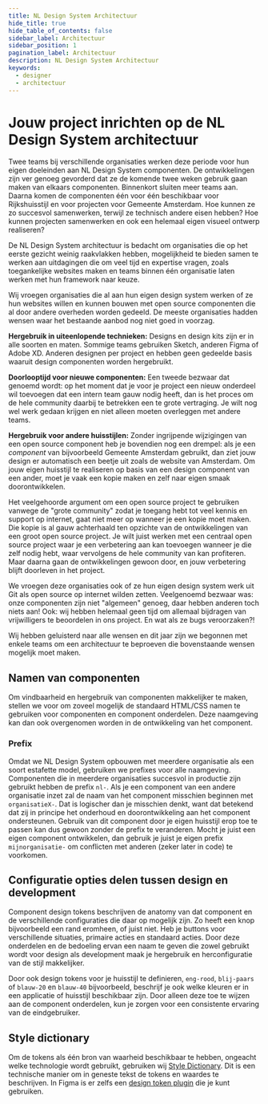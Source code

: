 ```yaml
---
title: NL Design System Architectuur
hide_title: true
hide_table_of_contents: false
sidebar_label: Architectuur
sidebar_position: 1
pagination_label: Architectuur
description: NL Design System Architectuur
keywords:
  - designer
  - architectuur
---
```


# Jouw project inrichten op de NL Design System architectuur

Twee teams bij verschillende organisaties werken deze periode voor hun eigen doeleinden aan NL Design System componenten. De ontwikkelingen zijn ver genoeg gevorderd dat ze de komende twee weken gebruik gaan maken van elkaars componenten. Binnenkort sluiten meer teams aan. Daarna komen de componenten één voor één beschikbaar voor Rijkshuisstijl en voor projecten voor Gemeente Amsterdam. Hoe kunnen ze zo succesvol samenwerken, terwijl ze technisch andere eisen hebben? Hoe kunnen projecten samenwerken en ook een helemaal eigen visueel ontwerp realiseren?

De NL Design System architectuur is bedacht om organisaties die op het eerste gezicht weinig raakvlakken hebben, mogelijkheid te bieden samen te werken aan uitdagingen die om veel tijd en expertise vragen, zoals toegankelijke websites maken en teams binnen één organisatie laten werken met hun framework naar keuze.

Wij vroegen organisaties die al aan hun eigen design system werken of ze hun websites willen en kunnen bouwen met open source componenten die al door andere overheden worden gedeeld. De meeste organisaties hadden wensen waar het bestaande aanbod nog niet goed in voorzag.

**Hergebruik in uiteenlopende technieken:** Designs en design kits zijn er in alle soorten en maten. Sommige teams gebruiken Sketch, anderen Figma of Adobe XD. Anderen designen per project en hebben geen gedeelde basis waaruit design componenten worden hergebruikt.

**Doorlooptijd voor nieuwe componenten:** Een tweede bezwaar dat genoemd wordt: op het moment dat je voor je project een nieuw onderdeel wil toevoegen dat een intern team gauw nodig heeft, dan is het proces om de hele community daarbij te betrekken een te grote vertraging. Je wilt nog wel werk gedaan krijgen en niet alleen moeten overleggen met andere teams.

**Hergebruik voor andere huisstijlen:** Zonder ingrijpende wijzigingen van een open source component heb je bovendien nog een drempel: als je een _component_ van bijvoorbeeld Gemeente Amsterdam gebruikt, dan ziet jouw design er automatisch een beetje uit zoals de website van Amsterdam. Om jouw eigen huisstijl te realiseren op basis van een design component van een ander, moet je vaak een kopie maken en zelf naar eigen smaak doorontwikkelen.

Het veelgehoorde argument om een open source project te gebruiken vanwege de "grote community" zodat je toegang hebt tot veel kennis en support op internet, gaat niet meer op wanneer je een kopie moet maken. Die kopie is al gauw achterhaald ten opzichte van de ontwikkelingen van een groot open source project. Je wilt juist werken met een centraal open source project waar je een verbetering aan kan toevoegen wanneer je die zelf nodig hebt, waar vervolgens de hele community van kan profiteren. Maar daarna gaan de ontwikkelingen gewoon door, en jouw verbetering blijft doorleven in het project.

We vroegen deze organisaties ook of ze hun eigen design system werk uit Git als open source op internet wilden zetten. Veelgenoemd bezwaar was: onze componenten zijn niet "algemeen" genoeg, daar hebben anderen toch niets aan! Ook: wij hebben helemaal geen tijd om allemaal bijdragen van vrijwilligers te beoordelen in ons project. En wat als ze bugs veroorzaken?!

Wij hebben geluisterd naar alle wensen en dit jaar zijn we begonnen met enkele teams om een architectuur te beproeven die bovenstaande wensen mogelijk moet maken.

## Namen van componenten

Om vindbaarheid en hergebruik van componenten makkelijker te maken, stellen we voor om zoveel mogelijk de standaard HTML/CSS namen te gebruiken voor componenten en component onderdelen. Deze naamgeving kan dan ook overgenomen worden in de ontwikkeling van het component.

### Prefix

Omdat we NL Design System opbouwen met meerdere organisatie als een soort estafette model, gebruiken we prefixes voor alle naamgeving.
Componenten die in meerdere organisaties succesvol in productie zijn gebruikt hebben de prefix `nl-`.
Als je een component van een andere organisatie inzet zal de naam van het component misschien beginnen met `organisatieX-`. Dat is logischer dan je misschien denkt, want dat betekend dat zij in principe het onderhoud en doorontwikkeling aan het component ondersteunen. Gebruik van dit component door je eigen huisstijl erop toe te passen kan dus gewoon zonder de prefix te veranderen.
Mocht je juist een eigen component ontwikkelen, dan gebruik je juist je eigen prefix `mijnorganisatie-` om conflicten met anderen (zeker later in code) te voorkomen.

## Configuratie opties delen tussen design en development

Component design tokens beschrijven de anatomy van dat component en de verschillende configuraties die daar op mogelijk zijn. Zo heeft een knop bijvoorbeeld een rand eromheen, of juist niet. Heb je buttons voor verschillende situaties, primaire acties en standaard acties. Door deze onderdelen en de bedoeling ervan een naam te geven die zowel gebruikt wordt voor design als development maak je hergebruik en herconfiguratie van de stijl makkelijker.

Door ook design tokens voor je huisstijl te definieren, `eng-rood`, `blij-paars` of `blauw-20` en `blauw-40` bijvoorbeeld, beschrijf je ook welke kleuren er in een applicatie of huisstijl beschikbaar zijn. Door alleen deze toe te wijzen aan de component onderdelen, kun je zorgen voor een consistente ervaring van de eindgebruiker.

## Style dictionary

Om de tokens als één bron van waarheid beschikbaar te hebben, ongeacht welke technologie wordt gebruikt, gebruiken wij [Style Dictionary](https://amzn.github.io/style-dictionary/#/tokens). Dit is een technische manier om in geneste tekst de tokens en waardes te beschrijven. In Figma is er zelfs een [design token plugin](https://www.figma.com/community/plugin/843461159747178978/Figma-Tokens) die je kunt gebruiken.
